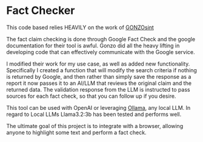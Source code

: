 # Fact Checker

This code based relies HEAVILY on the work of [GONZOsint](https://github.com/GONZOsint/factcheckexplorer)

The fact claim checking is done through Google Fact Check and the google documentation for their tool is awful. Gonzo did all the heavy lifting in developing code that can effectively communicate with the Google service.

I modified their work for my use case, as well as added new functionality. Specifically I created a function that will modify the search criteria if nothing is returned by Google, and then rather than simply save the response as a report it now passes it to an AI/LLM that reviews the original claim and the returned data. The validation response from the LLM is instructed to pass sources for each fact check, so that you can follow up if you desire.

This tool can be used with OpenAI or leveraging [Ollama](https://github.com/ollama/ollama), any local LLM. In regard to Local LLMs Llama3.2:3b has been tested and performs well.


The ultimate goal of this project is to integrate with a browser, allowing anyone to highlight some text and perform a fact check.
